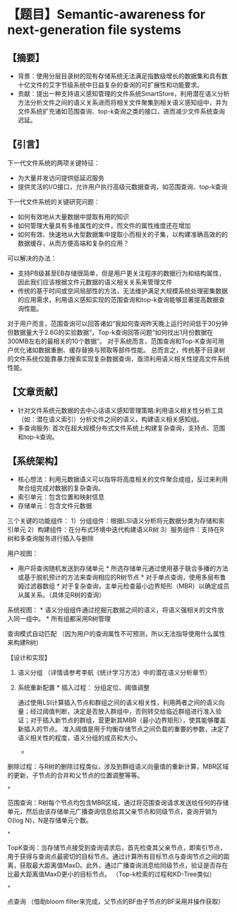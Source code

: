 # 【题目】Semantic-awareness for next-generation file systems

## 【摘要】 
-  背景：使用分层目录树的现有存储系统无法满足指数级增长的数据集和具有数十亿文件的艾字节级系统中日益复杂的查询的可扩展性和功能要求。
- 贡献：提出一种支持语义感知管理的文件系统SmartStore，利用潜在语义分析方法分析文件之间的语义关系进而将相关文件聚集到相关语义感知组中，并为文件系统扩充诸如范围查询、top-k查询之类的接口，进而减少文件系统查询迟延。

## 【引言】
下一代文件系统的两项关键特征：
- 为大量并发访问提供低延迟服务
- 提供灵活的I/O接口，允许用户执行高级元数据查询，如范围查询、top-k查询

下一代文件系统的关键研究问题：
- 如何有效地从大量数据中提取有用的知识
- 如何管理大量具有多维属性的文件，而文件的属性维度还在增加
- 如何有效、快速地从大型数据集中提取小而相关的子集，以构建准确高效的的数据缓存，从而方便高端和复杂的应用？

可以解决的办法：
- 支持PB级甚至EB存储很简单，但是用户更关注程序的数据行为和结构属性，因此我们应该根据文件元数据的语义相关关系来管理文件
- 传统的基于时间或空间局部性的方法，无法维护满足大规模系统处理密集数据的应用需求，利用语义感知实现的范围查询和top-k查询能够显著提高数据查询性能。

对于用户而言，范围查询可以回答诸如“我如何查询昨天晚上运行时间低于30分钟但数据量大于2.6G的实验数据”，Top-k查询回答问题“如何找出1月份数据在300MB左右的最相关的10个数据”。
对于系统而言，范围查询和Top-K查询可用户优化诸如数据重删、缓存替换与预取等部件性能。
总而言之，传统基于目录树的文件系统仅能靠暴力搜索实现复杂数据查询，亟须利用语义相关性提高文件系统性能。

## 【文章贡献】
- 针对文件系统元数据的去中心话语义感知管理策略:利用语义相关性分析工具（如：潜在语义索引）分析文件之间的语义，构建语义相关感知组。
- 多查询服务: 首次在超大规模分布式文件系统上构建复杂查询，支持点、范围和top-k查询。


## 【系统架构】
- 核心想法：利用元数据语义可以指导将高度相关的文件聚合成组，反过来利用聚合组完成对数据的复杂查询。
- 索引单元：包含位置和映射信息
- 存储单元：包含文件元数据

三个关键的功能组件：
 1）分组组件：根据LSI语义分析将元数据分类为存储和索引单元
 2）构建组件：在分布式环境中迭代构建语义R树
 3）服务组件：支持在R树和多查询服务进行插入与删除

用户视图：
- 用户将查询随机发送到存储单元
	* 
所选存储单元通过使用基于联合多播的方法或基于脱机预计的方法来查询相应的R树节点
	* 
对于单点查询，使用多层布鲁姆过滤器数组
	* 
对于复杂查询，主单元检查最小边界矩形（MBR）以确定成员从属关系。（具体见R树的查询）



系统视图：
	* 
语义分组组件通过挖掘元数据之间的语义，将语义强相关的文件放入同一组中。
	* 
所有组都采用R树管理



查询模式自动匹配 （因为用户的查询属性不可预测，所以无法指导使用什么属性来构建R树）

【设计和实现】
1) 语义分组 （详情请参考李航《统计学习方法》中的潜在语义分析章节）

2) 系统重新配置
	* 
插入过程： 分组定位、阈值调整


   通过使用LSI计算插入节点和群组之间的语义相关性，利用两者之间的语义向量；经过阈值判断，决定是否放入群组中，否则转交给临近群组进行准入验证；对于插入新节点的群组，营更新其MBR（最小边界矩形），使其能够覆盖新插入的节点。
   准入阈值是用于均衡存储节点之间负载的重要的参数，决定了语义相关性的程度，语义分组的成员和大小。

	* 
删除过程：与R树的删除过程类似，涉及到群组语义向量值的重新计算，MBR区域的更新，子节点的合并和父节点的位置调整等等。





	* 
范围查询：R树每个节点均包含MBR区域，通过将范围查询请求发送给任何的存储单元，然后由该存储单元广播查询信息给其父亲节点和同级节点，查询开销为O(log N)，N是存储单元个数。



	* 
TopK查询：当存储节点接受到查询请求后，首先检查其父亲节点，即索引节点，用于获得与查询点最密切的目标节点。通过计算所有目标节点与查询节点之间的距离，获取最大距离值MaxD。此外，通过广播查询消息给同级节点，验证是否存在比最大距离值MaxD更小的目标节点。 （Top-k检索的过程和KD-Tree类似）




	* 
点查询 （借助bloom filter来完成，父节点的BF由子节点的BF采用并操作获取）

